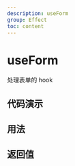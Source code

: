 ```yaml
---
description: useForm
group: Effect
toc: content
---
```


# useForm

处理表单的 hook

## 代码演示

<code src="let-hooks/useForm/demos/base.tsx" title="基本用法"></code>

## 用法

## 返回值

<!--
| 属性名  | 类型                     | 描述        |
| ------- | ------------------------ | ----------- |
| hash    | `string`                 | 当前的 hash |
| setHash | `(hash: string) => void` | 修改 hash   | -->
